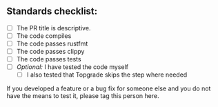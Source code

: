 ## Standards checklist:

- [ ] The PR title is descriptive.
- [ ] The code compiles
- [ ] The code passes rustfmt
- [ ] The code passes clippy
- [ ] The code passes tests
- [ ] *Optional:* I have tested the code myself
    - [ ] I also tested that Topgrade skips the step where needed

If you developed a feature or a bug fix for someone else and you do not have the
means to test it, please tag this person here.
